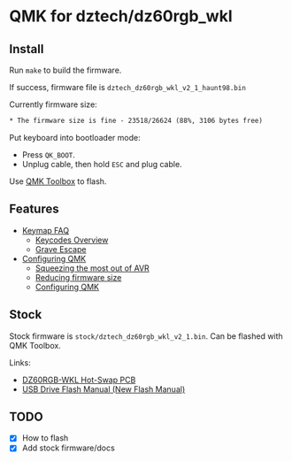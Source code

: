 # QMK for dztech/dz60rgb_wkl

## Install

Run `make` to build the firmware.

If success, firmware file is `dztech_dz60rgb_wkl_v2_1_haunt98.bin`

Currently firmware size:

```txt
* The firmware size is fine - 23518/26624 (88%, 3106 bytes free)
```

Put keyboard into bootloader mode:

- Press `QK_BOOT`.
- Unplug cable, then hold `ESC` and plug cable.

Use [QMK Toolbox](https://github.com/qmk/qmk_toolbox) to flash.

## Features

- [Keymap FAQ](https://github.com/qmk/qmk_firmware/blob/master/docs/faq_keymap.md)
  - [Keycodes Overview](https://github.com/qmk/qmk_firmware/blob/master/docs/keycodes.md)
  - [Grave Escape](https://github.com/qmk/qmk_firmware/blob/master/docs/feature_grave_esc.md)
- [Configuring QMK](https://github.com/qmk/qmk_firmware/blob/master/docs/config_options.md)
  - [Squeezing the most out of AVR](https://github.com/qmk/qmk_firmware/blob/master/docs/squeezing_avr.md)
  - [Reducing firmware size](https://get.vial.today/docs/firmware-size.html)
  - [Configuring QMK](https://www.caniusevia.com/docs/configuring_qmk)

## Stock

Stock firmware is `stock/dztech_dz60rgb_wkl_v2_1.bin`.
Can be flashed with QMK Toolbox.

Links:

- [DZ60RGB-WKL Hot-Swap PCB](https://kbdfans.com/products/dz60rgb-wkl-hot-swap-pcb)
- [USB Drive Flash Manual (New Flash Manual)](https://docs.google.com/document/d/111qx6Qec4JqtIhWaZlMND-VuRnFtn9a-gJaHN8fsL7M/edit?usp=sharing)

## TODO

- [x] How to flash
- [x] Add stock firmware/docs
